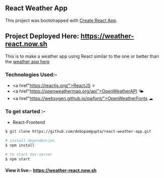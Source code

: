 ## React Weather App

This project was bootstrapped with [Create React App](https://github.com/facebook/create-react-app).

## Project Deployed Here: https://weather-react.now.sh

This is to make a weather app using React similar to the one or better than the <a href="https://github.com/debopamgupta/WeatherApp"> weather app here</a>

### Technologies Used:-

- <a href"https://reactjs.org/">ReactJS</a> ⚛
- <a href"https://openweathermap.org/api">OpenWeatherAPI</a> 🌤
- <a href"https://websygen.github.io/owfont/">OpenWeatherFonts</a> ☁

### To get started :-

- React-Frontend

```sh
$ git clone https://github.com/debopamgupta/react-weather-app.git

# install dependencies
$ npm install

# to start dev-server
$ npm start
```

#### View it live:- https://weather-react.now.sh

